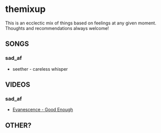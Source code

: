 # themixup

This is an ecclectic mix of things based on feelings at any given moment. Thoughts and recommendations always welcome!

## SONGS

### sad_af

- seether - careless whisper

## VIDEOS

### sad_af

- [Evanescence - Good Enough](https://www.youtube.com/watch?v=Kw2Ic_2XdVQ)

## OTHER?
